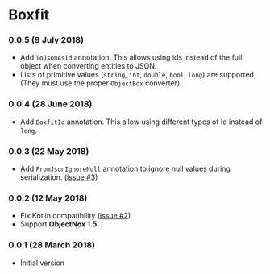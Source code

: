 # Boxfit

### 0.0.5 (9 July 2018)
- Add `ToJsonAsId` annotation. This allows using ids instead of the full object when converting entities to JSON.
- Lists of primitive values (`string`, `int`, `double`, `bool`, `long`) are supported. (They must use the proper `ObjectBox` converter).

### 0.0.4 (28 June 2018)
- Add `BoxfitId` annotation. This allow using different types of Id instead of `long`. 

### 0.0.3 (22 May 2018)
- Add `FromJsonIgnoreNull` annotation to ignore null values during serialization. ([issue #3](https://github.com/ManueGE/Boxfit/issues/3))

### 0.0.2 (12 May 2018)
- Fix Kotlin compatibility ([issue #2](https://github.com/ManueGE/Boxfit/issues/2))
- Support **ObjectNox 1.5**.


### 0.0.1 (28 March 2018)
- Initial version
